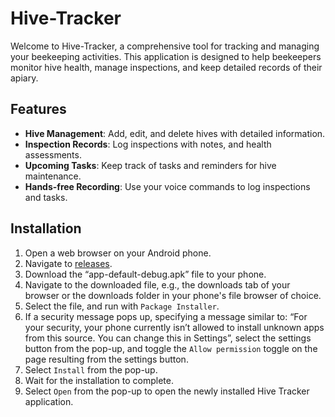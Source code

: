 # Hive-Tracker
Welcome to Hive-Tracker, a comprehensive tool for tracking and managing your beekeeping activities. 
This application is designed to help beekeepers monitor hive health, manage inspections, and keep detailed records of their apiary.

## Features
- **Hive Management**: Add, edit, and delete hives with detailed information.
- **Inspection Records**: Log inspections with notes, and health assessments.
- **Upcoming Tasks**: Keep track of tasks and reminders for hive maintenance.
- **Hands-free Recording**: Use your voice commands to log inspections and tasks.

## Installation
1. Open a web browser on your Android phone.
2. Navigate to [releases](https://github.com/Penguin-Airlines/Hive-Tracker/releases/tag/Release).
3. Download the “app-default-debug.apk” file to your phone.
4. Navigate to the downloaded file, e.g., the downloads tab of your browser or the downloads folder in your phone's file browser of choice.
5. Select the file, and run with `Package Installer`.
6. If a security message pops up, specifying a message similar to: “For your security, your phone currently isn’t allowed to install unknown apps from this source. You can change this in Settings”, select the settings button from the pop-up, and toggle the `Allow permission` toggle on the page resulting from the settings button.  
7. Select `Install` from the pop-up.  
8. Wait for the installation to complete.  
9. Select `Open` from the pop-up to open the newly installed Hive Tracker application.